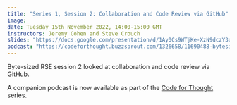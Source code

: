 ```yaml
---
title: "Series 1, Session 2: Collaboration and Code Review via GitHub"
image:
date: Tuesday 15th November 2022, 14:00-15:00 GMT
instructors: Jeremy Cohen and Steve Crouch
slides: "https://docs.google.com/presentation/d/1Ay0Cs9WTjKe-XzN9dczY3q_vf-b6XUGhnLANiXZ9FxU/edit?usp=sharing"
podcast: "https://codeforthought.buzzsprout.com/1326658/11690488-bytesized-code-reviews-with-github"
---
```


Byte-sized RSE session 2 looked at collaboration and code review via GitHub.

A companion podcast is now available as part of the 
[Code for Thought](https://codeforthought.buzzsprout.com/) series.
